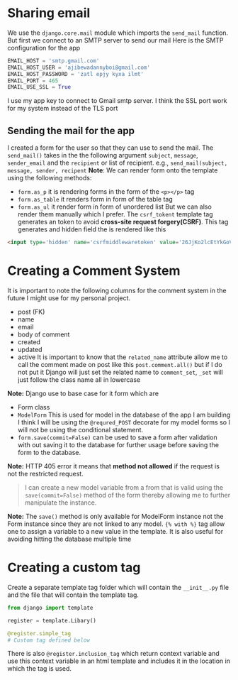 # Sharing email 
We use the `django.core.mail` module which imports the `send_mail` function. But first we connect to an SMTP server to send our mail
Here is the SMTP configuration for the app
```python
EMAIL_HOST = 'smtp.gmail.com'  
EMAIL_HOST_USER = 'ajibewadannyboi@gmail.com'  
EMAIL_HOST_PASSWORD = 'zatl epjy kyxa ilmt'  
EMAIL_PORT = 465  
EMAIL_USE_SSL = True
```
I use my app key to connect to Gmail smtp server. I think the SSL port work for my system instead of the TLS port
## Sending the mail for the app
I created a form for the user so that they can use to send the mail. The `send_mail()` takes in the the following argument `subject`, `message`, `sender_email` and the `recipient` or list of recipient.  e.g., `send_mail(subject, message, sender, recipent` 
**Note**:  We can render form onto the template using the following methods: 
- `form.as_p` it is rendering forms in the form of the `<p></p>` tag 
- `form.as_table` it renders form in form of the table tag
- `form.as_ul` it render form in form of unordered list
But we can also render them manually which I prefer.
The `csrf_tokent` template tag generates an token to avoid **cross-site request forgery(CSRF)**. This tag generates and hidden field the is rendered like this 
```html
<input type='hidden' name='csrfmiddlewaretoken' value='26JjKo2lcEtYkGoV9z4XmJIEHLXN5LDR'/> 
```
# Creating a Comment System 
It is important to note the following columns for the comment system in the future I might use for my personal project. 
- post (FK)
- name
- email 
- body of comment 
- created
- updated 
- active 
It is important to know that the `related_name` attribute allow me to call the comment made on post like this `post.comment.all()` but if I do not put it Django will just set the related name to `comment_set`, `_set` will just follow the class name all in lowercase 

**Note:** Django use to base case for it form which are 
- Form class
- `ModelForm` This is used for model in the database of the app I am building 
I think I will be using the `@requred_POST` decorate for my model forms so I will not be using the conditional statement.
- `form.save(commit=False)` can be used to save a form after validation with out saving it to the database for further usage before saving the form to the database. 

**Note:** HTTP 405 error it means that **method not allowed** if the request is not the restricted request. 
> I can create a new model variable from a from that is valid using the `save(commit=False)` method of the form thereby allowing me to further manipulate the instance.  

**Note:** The `save()` method is only available for ModelForm instance not the Form instance since they are not linked to any model.
`{% with %}` tag allow one to assign a variable to a new value in the template. It is also useful for avoiding hitting the database multiple time
# Creating a custom tag
Create a separate template tag folder which will contain the `__init__.py` file and the file that will contain the template tag. 
```python
from django import template

register = template.Libary()

@register.simple_tag
# Custom tag defined below
```
There is also `@register.inclusion_tag` which return context variable and use this context variable in an html template and includes it in the location in which the tag is used.
